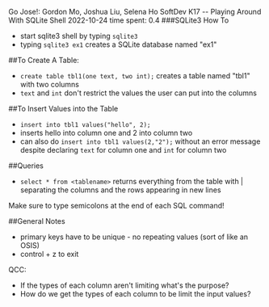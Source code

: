 Go Jose!: Gordon Mo, Joshua Liu, Selena Ho
SoftDev
K17 -- Playing Around With SQLite Shell
2022-10-24
time spent: 0.4
###SQLite3 How To

- start sqlite3 shell by typing `sqlite3`
- typing `sqlite3 ex1` creates a SQLite database named "ex1"

##To Create A Table:
- `create table tbl1(one text, two int);` creates a table named "tbl1" with two columns
- `text` and `int` don't restrict the values the user can put into the columns

##To Insert Values into the Table
- `insert into tbl1 values("hello", 2);`
- inserts hello into column one and 2 into column two
- can also do `insert into tbl1 values(2,"2");` without an error message despite declaring `text` for column one and `int` for column two

##Queries
- `select * from <tablename>` returns everything from the table with | separating the columns and the rows appearing in new lines

Make sure to type semicolons at the end of each SQL command!

##General Notes
- primary keys have to be unique - no repeating values (sort of like an OSIS)
- control + z to exit

QCC:
- If the types of each column aren't limiting what's the purpose? 
- How do we get the types of each column to be limit the input values?
